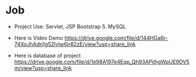 # Job
* Project Use:
Servlet, JSP
Bootstrap 5.
MySQL
* Here is Video Demo https://drive.google.com/file/d/144HGa6r-74XoJhAdn1g52IvIw6jr82zE/view?usp=share_link

* Here is database of project https://drive.google.com/file/d/1e98A197e4Eqp_Qh93APiihgWpUE9DV5m/view?usp=share_link
